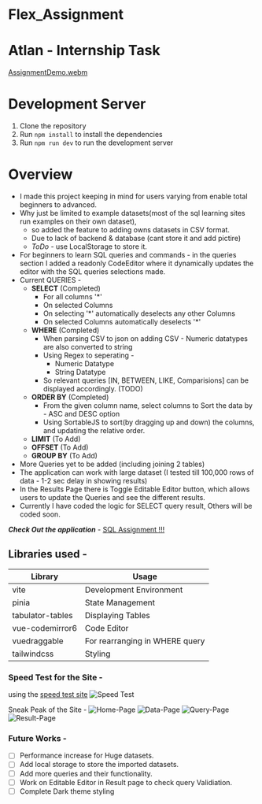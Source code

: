 # Flex_Assignment
# Atlan - Internship Task

[AssignmentDemo.webm](https://user-images.githubusercontent.com/61665451/197129026-52c172a0-719f-48ed-97b3-2e1fc2164d76.webm)


# Development Server

1. Clone the repository
2. Run `npm install` to install the dependencies
3. Run `npm run dev` to run the development server

# Overview

- I made this project keeping in mind for users varying from enable total beginners to advanced.
- Why just be limited to example datasets(most of the sql learning sites run examples on their own dataset),
  - so added the feature to adding owns datasets in CSV format.
  - Due to lack of backend & database (cant store it and add pictire)
  - _ToDo_ - use LocalStorage to store it.
- For beginners to learn SQL queries and commands - in the queries section I added a readonly CodeEditor where it dynamically updates the editor with the SQL queries selections made.
- Current QUERIES -
  - **SELECT** (Completed)
    - For all columns '\*'
    - On selected Columns
    - On selecting '\*' automatically deselects any other Columns
    - On selected Columns automatically deselects '\*'
  - **WHERE** (Completed)
    - When parsing CSV to json on adding CSV - Numeric datatypes are also converted to string
    - Using Regex to seperating -
      - Numeric Datatype
      - String Datatype
    - So relevant queries [IN, BETWEEN, LIKE, Comparisions] can be displayed accordingly. (TODO)
  - **ORDER BY** (Completed)
    - From the given column name, select columns to Sort the data by - ASC and DESC option
    - Using SortableJS to sort(by dragging up and down) the columns, and updating the relative order.
  - **LIMIT** (To Add)
  - **OFFSET** (To Add)
  - **GROUP BY** (To Add)
- More Queries yet to be added (including joining 2 tables)
- The application can work with large dataset (I tested till 100,000 rows of data - 1-2 sec delay in showing results)
- In the Results Page there is Toggle Editable Editor button, which allows users to update the Queries and see the different results.
- Currently I have coded the logic for SELECT query result, Others will be coded soon.

_**Check Out the application**_ - [SQL Assignment !!!](https://classy-alpaca-842cae.netlify.app/)

## Libraries used -

| Library | Usage |
| ----------- | ----------- |
| vite | Development Environment |
| pinia | State Management |
| tabulator-tables | Displaying Tables |
| vue-codemirror6 | Code Editor |
| vuedraggable | For rearranging in WHERE query |
| tailwindcss | Styling |

### Speed Test for the Site -
using the [speed test site](https://tools.pingdom.com/)
![Speed Test](/src/assets/ReadmePics/speed_test.png)

Sneak Peak of the Site -
![Home-Page](/src/assets/ReadmePics/homePage.png)
![Data-Page](/src/assets/ReadmePics/dataPage.png)
![Query-Page](/src/assets/ReadmePics/queryPage.png)
![Result-Page](/src/assets/ReadmePics/resultPage.png)

### Future Works -

- [ ] Performance increase for Huge datasets.
- [ ] Add local storage to store the imported datasets.
- [ ] Add more queries and their functionality.
- [ ] Work on Editable Editor in Result page to check query Validiation.
- [ ] Complete Dark theme styling
